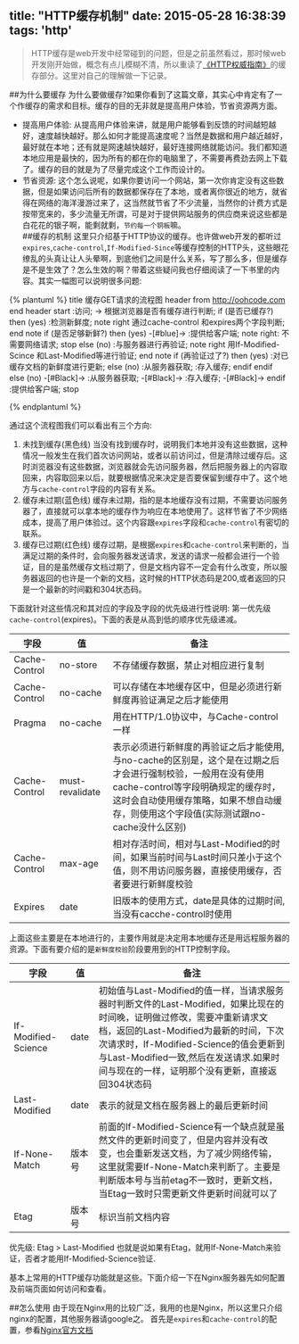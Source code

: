title: "HTTP缓存机制"
date: 2015-05-28 16:38:39
tags: 'http'
---

>HTTP缓存是web开发中经常碰到的问题，但是之前虽然看过，那时候web开发刚开始做，概念有点儿模糊不清，所以重读了[《HTTP权威指南》](http://book.douban.com/subject/10746113/)的缓存部分。这里对自己的理解做一下记录。

##为什么要缓存 
为什么要做缓存?如果你看到了这篇文章，其实心中肯定有了一个作缓存的需求和目标。缓存的目的无非就是提高用户体验，节省资源两方面。 
* 提高用户体验: 
从提高用户体验来讲，就是用户能够看到反馈的时间越短越好，速度越快越好。那么如何才能提高速度呢？当然是数据和用户越近越好，最好就在本地；还有就是网速越快越好，最好连接网络就能访问。我们都知道本地应用是最快的，因为所有的都在你的电脑里了，不需要再费劲去网上下载了。缓存的目的就是为了尽量完成这个工作而设计的。
* 节省资源:
这个怎么说呢，如果你要访问一个网站，第一次你肯定没有这些数据，但是如果访问后所有的数据都保存在了本地，或者离你很近的地方，就省得在网络的海洋漫游过来了，这当然就节省了不少流量，当然你的计费方式是按带宽来的，多少流量无所谓，可是对于提供网站服务的供应商来说这些都是白花花的银子啊，能剩就剩，`节约每一个铜板`嘛。  
##缓存的机制
这里只介绍基于HTTP协议的缓存。也许做web开发的都听过`expires`,`cache-control`,`If-Modified-Since`等缓存控制的HTTP头，这些眼花缭乱的头真让让人头晕啊，到底他们之间是什么关系，写了那么多，但是缓存是不是生效了？怎么生效的啊？带着这些疑问我也仔细阅读了一下书里的内容。其实一幅图可以说明很多问题:

{% plantuml %}
title 缓存GET请求的流程图
header
    from http://oohcode.com
end header
start
:访问;
-> 根据浏览器是否有缓存进行判断;
if (是否已缓存?) then (yes)
    :检测新鲜度;
    note right
        通过cache-control
        和expires两个字段判断;
    end note
    if (是否足够新鲜?) then (yes)
        -[#blue]->
        :提供给客户端;
        note right: 不需要网络请求;
        stop
    else (no)
        :与服务器进行再验证;
        note right
            用If-Modified-Scince
            和Last-Modified等进行验证;
        end note
        if (再验证过了?) then (yes)
           :对已缓存文档的新鲜度进行更新;
        else (no)
           :从服务器获取;
           :存入缓存;
        endif
    endif
else (no)
-[#Black]->
:从服务器获取;
-[#Black]->
:存入缓存;
-[#Black]->
endif
:提供给客户端;
stop

{% endplantuml %}

通过这个流程图我们可以看出有三个方向:

1. 未找到缓存(黑色线)
当没有找到缓存时，说明我们本地并没有这些数据，这种情况一般发生在我们首次访问网站，或者以前访问过，但是清除过缓存后。这时浏览器没有这些数据，浏览器就会先访问服务器，然后把服务器上的内容取回来，内容取回来以后，就要根据情况来决定是否要保留到缓存中了。这个地方与`cache-control`字段的内容有关系。
2. 缓存未过期(蓝色线)
缓存未过期，指的是本地缓存没有过期，不需要访问服务器了，直接就可以拿本地的缓存作为响应在本地使用了。这样节省了不少网络成本，提高了用户体验过。这个内容跟`expires`字段和`cache-control`有密切的联系。
3. 缓存已过期(红色线)
缓存过期，是根据`expires`和`cache-control`来判断的，当满足过期的条件时，会向服务器发送请求，发送的请求一般都会进行一个验证，目的是虽然缓存文档过期了，但是文档内容不一定会有什么改变，所以服务器返回的也许是一个新的文档，这时候的HTTP状态码是200,或者返回的只是一个最新的时间戳和304状态码。

下面就针对这些情况和其对应的字段及字段的优先级进行性说明:
第一优先级`cache-control`(expires)。下面的表是从高到低的顺序优先级递减。

|字段|值|备注|
|--|--|--|
|Cache-Control|no-store|不存储缓存数据，禁止对相应进行复制|
|Cache-Control|no-cache|可以存储在本地缓存区中，但是必须进行新鲜度再验证满足之后才能使用|
|Pragma|no-cache|用在HTTP/1.0协议中，与Cache-control一样|
|Cache-Control|must-revalidate|表示必须进行新鲜度的再验证之后才能使用,与no-cache的区别是，这个是在过期之后才会进行强制校验，一般用在没有使用cache-control等字段明确规定的缓存时，这时会自动使用缓存策略，如果不想自动缓存，则使用这个字段值(实际测试跟no-cache没什么区别)|
|Cache-Control|max-age|相对存活时间，相对与Last-Modified的时间，如果当前时间与Last时间只差小于这个值，则不用访问服务器，直接使用缓存，否者要进行新鲜度校验|
|Expires|date|旧版本的使用方式，date是具体的过期时间,当没有cacche-control时使用|

上面这些主要是在本地进行的，主要作用就是决定用本地缓存还是用远程服务器的资源。下面有要介绍的是`新鲜度校验`阶段要用到的HTTP控制字段。

|字段|值|备注|
|--|--|--|
|If-Modified-Science|date|初始值与Last-Modified的值一样，当请求服务器时判断文件的Last-Modified，如果比现在的时间晚，证明做过修改，需要冲重新请求文档，返回的Last-Modified为最新的时间，下次次请求时，If-Modified-Science的值会更新到与Last-Modified一致,然后在发送请求.如果时间与现在的一样，证明那个没有更新，直接返回304状态码|
|Last-Modified|date|表示的就是文档在服务器上的最后更新时间|
|If-None-Match|版本号|前面的If-Modified-Science有一个缺点就是虽然文件的更新时间变了，但是内容并没有改变，也会重新发送文档，为了减少网络传输，这里就需要If-None-Match来判断了。主要是判断版本号与当前etag不一致时，更新文档，当Etag一致时只需更新文件更新时间就可以了|
|Etag|版本号|标识当前文档内容|

优先级: Etag > Last-Modified 也就是说如果有Etag，就用If-None-Match来验证，否者才能用If-Modified-Science验证.

基本上常用的HTTP缓存功能就是这些。下面介绍一下在Nginx服务器先如何配置及前端页面如何访问和查看。

##怎么使用
由于现在Nginx用的比较广泛，我用的也是Nginx，所以这里只介绍nginx的配置，其他服务器请google之。
首先是`expires`和`cache-control`的配置，参看[Nginx官方文档](http://nginx.org/en/docs/http/ngx_http_headers_module.html)


